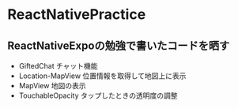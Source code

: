 # ReactNativePractice
ReactNativeExpoの勉強で書いたコードを晒す
---
* GiftedChat    チャット機能
* Location-MapView  位置情報を取得して地図上に表示
* MapView   地図の表示
* TouchableOpacity  タップしたときの透明度の調整
